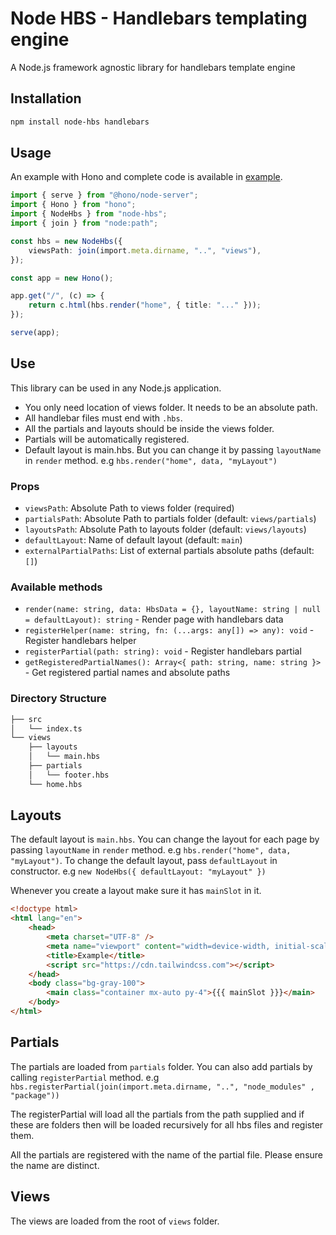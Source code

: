 # Node HBS - Handlebars templating engine

A Node.js framework agnostic library for handlebars template engine

## Installation

```bash
npm install node-hbs handlebars
```

## Usage

An example with Hono and complete code is available in [example](https://github.com/siddiquipro/node-hbs/tree/main/example).

```ts
import { serve } from "@hono/node-server";
import { Hono } from "hono";
import { NodeHbs } from "node-hbs";
import { join } from "node:path";

const hbs = new NodeHbs({
	viewsPath: join(import.meta.dirname, "..", "views"),
});

const app = new Hono();

app.get("/", (c) => {
	return c.html(hbs.render("home", { title: "..." }));
});

serve(app);
```

## Use

This library can be used in any Node.js application.

- You only need location of views folder. It needs to be an absolute path.
- All handlebar files must end with `.hbs`.
- All the partials and layouts should be inside the views folder.
- Partials will be automatically registered.
- Default layout is main.hbs. But you can change it by passing `layoutName` in `render` method. e.g `hbs.render("home", data, "myLayout")`

### Props

- `viewsPath`: Absolute Path to views folder (required)
- `partialsPath`: Absolute Path to partials folder (default: `views/partials`)
- `layoutsPath`: Absolute Path to layouts folder (default: `views/layouts`)
- `defaultLayout`: Name of default layout (default: `main`)
- `externalPartialPaths`: List of external partials absolute paths (default: `[]`)

### Available methods

- `render(name: string, data: HbsData = {}, layoutName: string | null = defaultLayout): string` - Render page with handlebars data
- `registerHelper(name: string, fn: (...args: any[]) => any): void` - Register handlebars helper
- `registerPartial(path: string): void` - Register handlebars partial
- `getRegisteredPartialNames(): Array<{ path: string, name: string }>` - Get registered partial names and absolute paths

### Directory Structure

```bash
├── src
│   └── index.ts
└── views
    ├── layouts
    │   └── main.hbs
    ├── partials
    │   └── footer.hbs
    └── home.hbs
```

## Layouts

The default layout is `main.hbs`. You can change the layout for each page by passing `layoutName` in `render` method. e.g `hbs.render("home", data, "myLayout")`. To change the default layout, pass `defaultLayout` in constructor. e.g `new NodeHbs({ defaultLayout: "myLayout" })`

Whenever you create a layout make sure it has `mainSlot` in it.

```html
<!doctype html>
<html lang="en">
	<head>
		<meta charset="UTF-8" />
		<meta name="viewport" content="width=device-width, initial-scale=1.0" />
		<title>Example</title>
		<script src="https://cdn.tailwindcss.com"></script>
	</head>
	<body class="bg-gray-100">
		<main class="container mx-auto py-4">{{{ mainSlot }}}</main>
	</body>
</html>

```

## Partials

The partials are loaded from `partials` folder. You can also add partials by calling `registerPartial` method. e.g `hbs.registerPartial(join(import.meta.dirname, "..", "node_modules" , "package"))`

The registerPartial will load all the partials from the path supplied and if these are folders then will be loaded recursively for all hbs files and register them.

All the partials are registered with the name of the partial file. Please ensure the name are distinct.

## Views

The views are loaded from the root of `views` folder.
